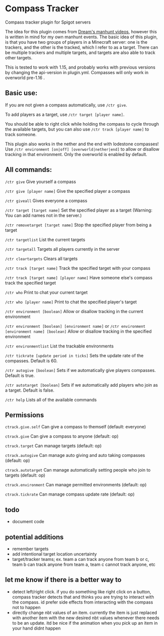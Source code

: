# Compass Tracker
Compass tracker plugin for Spigot servers

The idea for this plugin comes from [Dream's manhunt videos](https://www.youtube.com/watch?v=3tH4dyOPZnY), however this is written in mind for my own manhunt events.
The basic idea of this plugin, is that you have two groups of players in a Minecraft server: one is the trackers, and the other is the tracked, which I refer to as a target. There can be multiple trackers and multiple targets, and targets are also able to track other targets.

This is tested to work with 1.15, and probably works with previous versions by changing the api-version in plugin.yml. Compasses will only work in overworld pre-1.16 .

## Basic use:
If you are not given a compass automatically, use `/ctr give`.

To add players as a target, use `/ctr target [player name]`.

You should be able to right click while holding the compass to cycle through the available targets, but you can also use `/ctr track [player name]` to track someone.

This plugin also works in the nether and the end with lodestone compasses! Use `/ctr environment [on|off] [overworld|nether|end]` to allow or disallow tracking in that environment. Only the overworld is enabled by default.

## All commands:
`/ctr give` Give yourself a compass

`/ctr give [player name]` Give the specified player a compass

`/ctr giveall` Gives everyone a compass

`/ctr target [target name]` Set the specified player as a target (Warning: You can add names not in the server.)

`/ctr removetarget [target name]` Stop the specified player from being a target

`/ctr targetlist` List the current targets

`/ctr targetall` Targets all players currently in the server

`/ctr cleartargets` Clears all targets

`/ctr track [target name]` Track the specified target with your compass

`/ctr track [target name] [player name]` Have someone else's compass track the specified target

`/ctr who` Print to chat your current target

`/ctr who [player name]` Print to chat the specified player's target

`/ctr environment [boolean]` Allow or disallow tracking in the current environment

`/ctr environment [boolean] [environment name]` or `/ctr environment [environment name] [boolean]` Allow or disallow tracking in the specified environment

`/ctr environmentlist` List the trackable environments

`/ctr tickrate [update period in ticks]` Sets the update rate of the compasses. Default is 60.

`/ctr autogive [boolean]` Sets if we automatically give players compasses. Default is true.

`/ctr autotarget [boolean]` Sets if we automatically add players who join as a target. Default is false.

`/ctr help` Lists all of the available commands

## Permissions
`ctrack.give.self` Can give a compass to themself (default: everyone)

`ctrack.give` Can give a compass to anyone (default: op)

`ctrack.target` Can manage targets (default: op)

`ctrack.autogive` Can manage auto giving and auto taking compasses (default: op)

`ctrack.autotarget` Can manage automatically setting people who join to targets (default: op)

`ctrack.environment` Can manage permitted environments (default: op)

`ctrack.tickrate` Can manage compass update rate (default: op)

## todo
- document code

## potential additions
- remember targets
- add intentional target location uncertainty
- target/tracker teams; ex. team a can track anyone from team b or c, team b can track anyone from team a, team c cannot track anyone, etc

## let me know if there is a better way to
- detect left/right click. if you do something like right click on a button, compass tracker detects that and thinks you are trying to interact with the compass. id prefer side effects from interacting with the compass not to happen
- directly change nbt values of an item. currently the item is just replaced with another item with the new desired nbt values whenever there needs to be an update. itd be nice if the animation when you pick up an item in your hand didnt happen